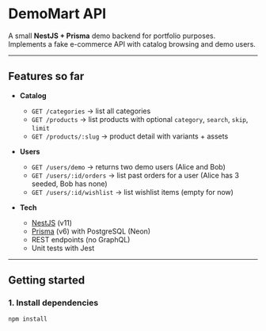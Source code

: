 # DemoMart API

A small **NestJS + Prisma** demo backend for portfolio purposes.  
Implements a fake e-commerce API with catalog browsing and demo users.

---

## Features so far

- **Catalog**
  - `GET /categories` → list all categories
  - `GET /products` → list products with optional `category`, `search`, `skip`, `limit`
  - `GET /products/:slug` → product detail with variants + assets

- **Users**
  - `GET /users/demo` → returns two demo users (Alice and Bob)
  - `GET /users/:id/orders` → list past orders for a user (Alice has 3 seeded, Bob has none)
  - `GET /users/:id/wishlist` → list wishlist items (empty for now)

- **Tech**
  - [NestJS](https://nestjs.com/) (v11)
  - [Prisma](https://www.prisma.io/) (v6) with PostgreSQL (Neon)
  - REST endpoints (no GraphQL)
  - Unit tests with Jest

---

## Getting started

### 1. Install dependencies

```bash
npm install
```
